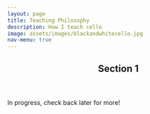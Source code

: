 ```yaml
---
layout: page
title: Teaching Philosophy
description: How I teach cello
image: assets/images/blackandwhitecello.jpg
nav-menu: true
---
```


<!-- Main -->
<div id="main">

<!-- One -->
<section id="one">
	<div class="inner">
		<header class="major">
			<h2>Section 1</h2>
		</header>
		<p>In progress, check back later for more!</p>
	</div>
</section>

</div>